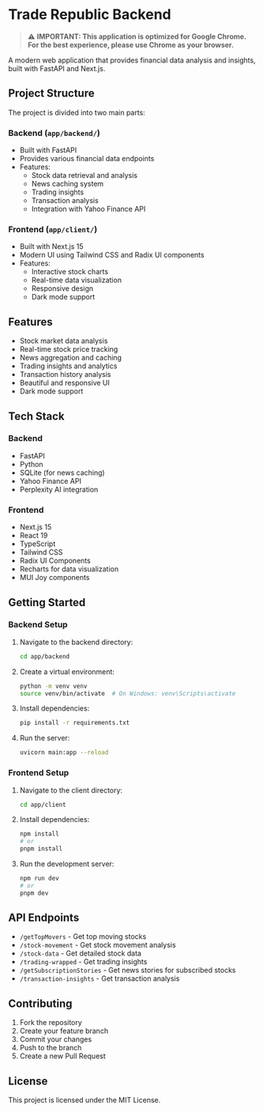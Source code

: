 # Trade Republic Backend

> ⚠️ **IMPORTANT: This application is optimized for Google Chrome. For the best experience, please use Chrome as your browser.**

A modern web application that provides financial data analysis and insights, built with FastAPI and Next.js.

## Project Structure

The project is divided into two main parts:

### Backend (`app/backend/`)
- Built with FastAPI
- Provides various financial data endpoints
- Features:
  - Stock data retrieval and analysis
  - News caching system
  - Trading insights
  - Transaction analysis
  - Integration with Yahoo Finance API

### Frontend (`app/client/`)
- Built with Next.js 15
- Modern UI using Tailwind CSS and Radix UI components
- Features:
  - Interactive stock charts
  - Real-time data visualization
  - Responsive design
  - Dark mode support

## Features

- Stock market data analysis
- Real-time stock price tracking
- News aggregation and caching
- Trading insights and analytics
- Transaction history analysis
- Beautiful and responsive UI
- Dark mode support

## Tech Stack

### Backend
- FastAPI
- Python
- SQLite (for news caching)
- Yahoo Finance API
- Perplexity AI integration

### Frontend
- Next.js 15
- React 19
- TypeScript
- Tailwind CSS
- Radix UI Components
- Recharts for data visualization
- MUI Joy components

## Getting Started

### Backend Setup
1. Navigate to the backend directory:
   ```bash
   cd app/backend
   ```
2. Create a virtual environment:
   ```bash
   python -m venv venv
   source venv/bin/activate  # On Windows: venv\Scripts\activate
   ```
3. Install dependencies:
   ```bash
   pip install -r requirements.txt
   ```
4. Run the server:
   ```bash
   uvicorn main:app --reload
   ```

### Frontend Setup
1. Navigate to the client directory:
   ```bash
   cd app/client
   ```
2. Install dependencies:
   ```bash
   npm install
   # or
   pnpm install
   ```
3. Run the development server:
   ```bash
   npm run dev
   # or
   pnpm dev
   ```

## API Endpoints

- `/getTopMovers` - Get top moving stocks
- `/stock-movement` - Get stock movement analysis
- `/stock-data` - Get detailed stock data
- `/trading-wrapped` - Get trading insights
- `/getSubscriptionStories` - Get news stories for subscribed stocks
- `/transaction-insights` - Get transaction analysis

## Contributing

1. Fork the repository
2. Create your feature branch
3. Commit your changes
4. Push to the branch
5. Create a new Pull Request

## License

This project is licensed under the MIT License.